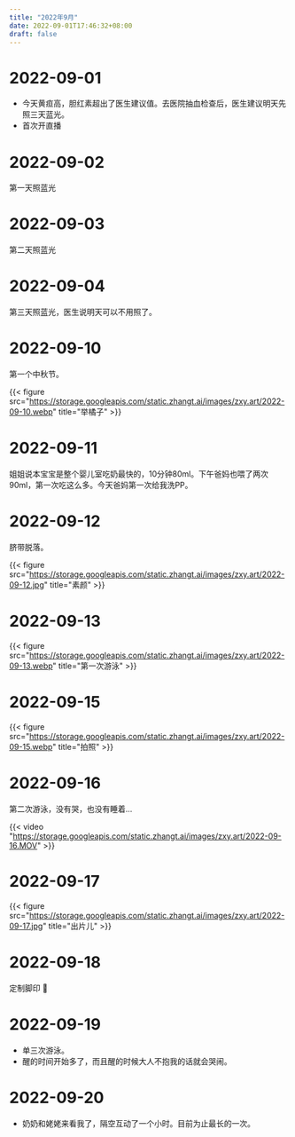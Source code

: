 ```yaml
---
title: "2022年9月"
date: 2022-09-01T17:46:32+08:00
draft: false
---
```


# 2022-09-01

- 今天黄疸高，胆红素超出了医生建议值。去医院抽血检查后，医生建议明天先照三天蓝光。
- 首次开直播

# 2022-09-02

第一天照蓝光

# 2022-09-03

第二天照蓝光

# 2022-09-04

第三天照蓝光，医生说明天可以不用照了。

# 2022-09-10

第一个中秋节。

{{< figure src="https://storage.googleapis.com/static.zhangt.ai/images/zxy.art/2022-09-10.webp" title="举橘子" >}}

# 2022-09-11

姐姐说本宝宝是整个婴儿室吃奶最快的，10分钟80ml。下午爸妈也喂了两次90ml，第一次吃这么多。今天爸妈第一次给我洗PP。

# 2022-09-12

脐带脱落。

{{< figure src="https://storage.googleapis.com/static.zhangt.ai/images/zxy.art/2022-09-12.jpg" title="素颜" >}}

# 2022-09-13

{{< figure src="https://storage.googleapis.com/static.zhangt.ai/images/zxy.art/2022-09-13.webp" title="第一次游泳" >}}

# 2022-09-15

{{< figure src="https://storage.googleapis.com/static.zhangt.ai/images/zxy.art/2022-09-15.webp" title="拍照" >}}

# 2022-09-16

第二次游泳，没有哭，也没有睡着...

{{< video "https://storage.googleapis.com/static.zhangt.ai/images/zxy.art/2022-09-16.MOV" >}}

# 2022-09-17

{{< figure src="https://storage.googleapis.com/static.zhangt.ai/images/zxy.art/2022-09-17.jpg" title="出片儿" >}}

# 2022-09-18

定制脚印 🦶

# 2022-09-19

- 单三次游泳。
- 醒的时间开始多了，而且醒的时候大人不抱我的话就会哭闹。

# 2022-09-20

- 奶奶和姥姥来看我了，隔空互动了一个小时。目前为止最长的一次。
